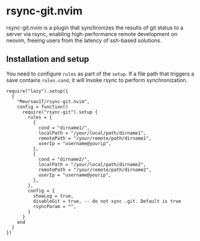 # rsync-git.nvim
rsync-git.nvim is a plugin that synchronizes the results of git status to a server via rsync, enabling high-performance remote development on neovim, freeing users from the latency of ssh-based solutions.
## Installation and setup
You need to configure `rules` as part of the `setup`. If a file path that triggers a save contains `rules.cond`, it will invoke rsync to perform synchronization.
```
require("lazy").setup({
  {
    "Meursau1T/rsync-git.nvim",
    config = function()
      require("rsync-git").setup {
        rules = {
          {
            cond = "dirname1/",
            localPath = "/your/local/path/dirname1",
            remotePath = "/your/remote/path/dirname1",
            userIp = "username@yourip",
          },
          {
            cond = "dirname2/",
            localPath = "/your/local/path/dirname2",
            remotePath = "/your/remote/path/dirname2",
            userIp = "username@yourip",
          },
        },
        config = {
          showLog = true,
          disableGit = true, -- do not sync .git. Default is true
          rsyncParam = "",
        }
      }
    end
  }
})
```
